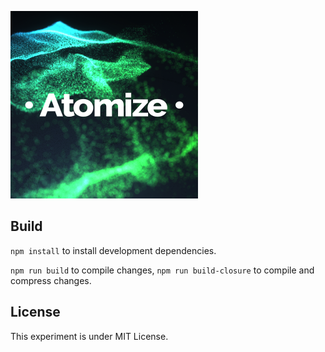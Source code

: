 
  <a href="https://sciecode.github.io/"><img src="assets/images/logo.png" width="300" height="300"/>
  </a>

## Build

`npm install` to install development dependencies.

`npm run build` to compile changes, `npm run build-closure` to compile and compress changes.

## License
This experiment is under MIT License.
